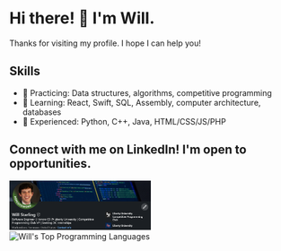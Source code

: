 # Hi there! 👋 I'm Will.
Thanks for visiting my profile. I hope I can help you!

## Skills
- 🔭 Practicing: Data structures, algorithms, competitive programming
- 🌱 Learning: React, Swift, SQL, Assembly, computer architecture, databases
- 🤔 Experienced: Python, C++, Java, HTML/CSS/JS/PHP


## Connect with me on LinkedIn! I'm open to opportunities.
<a href="https://www.linkedin.com/in/willstarling/"><img src="./LinkedIn 2.png" width=50% /></a>
<img alt="Will's Top Programming Languages" src="https://denvercoder1-github-readme-stats.vercel.app/api/top-langs/?username=willisaur&langs_count=8&layout=compact&theme=react&bg_color=121D2F&title_color=2F81D7&border_color=01072e"/>
<!--<img src="./Work-life balance.gif" alt="Work-life balance gif" height="200px" data-target="animated-image.originalImage">-->
